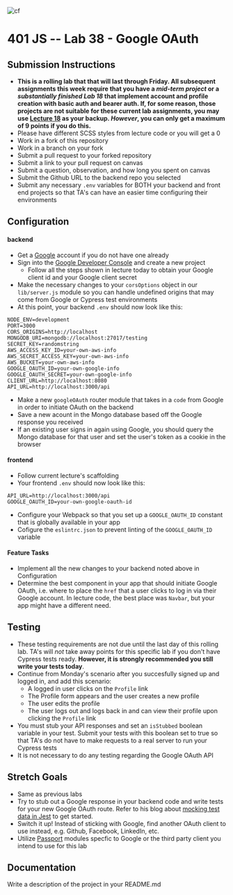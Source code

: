 ![cf](https://i.imgur.com/7v5ASc8.png) 
# 401 JS --  Lab 38 - Google OAuth

## Submission Instructions
  * **This is a rolling lab that that will last through Friday. All subsequent assignments this week require that you have a *mid-term project* or a *substantially finished Lab 18* that implement account and profile creation with basic auth and bearer auth. If, for some reason, those projects are not suitable for these current lab assignments, you may use [Lecture 18](https://github.com/codefellows/seattle-javascript-401d25/tree/master/back-end/18-asset-management) as your backup. *However*, you can only get a maximum of 9 points if you do this.**
  * Please have different SCSS styles from lecture code or you will get a 0
  * Work in a fork of this repository
  * Work in a branch on your fork
  * Submit a pull request to your forked repository
  * Submit a link to your pull request on canvas
  * Submit a question, observation, and how long you spent on canvas  
  * Submit the Github URL to the backend repo you selected
  * Submit any necessary `.env` variables for BOTH your backend and front end projects so that TA's can have an easier time configuring their environments

## Configuration  
#### backend
* Get a [Google](http://www.google.com) account if you do not have one already
* Sign into the [Google Developer Console](https://console.developers.google.com) and create a new project
  * Follow all the steps shown in lecture today to obtain your Google client id and your Google client secret
* Make the necessary changes to your `corsOptions` object in our `lib/server.js` module so you can handle undefined origins that may come from Google or Cypress test environments
* At this point, your backend `.env` should now look like this:
```
NODE_ENV=development
PORT=3000
CORS_ORIGINS=http://localhost
MONGODB_URI=mongodb://localhost:27017/testing
SECRET_KEY=randomstring
AWS_ACCESS_KEY_ID=your-own-aws-info
AWS_SECRET_ACCESS_KEY=your-own-aws-info
AWS_BUCKET=your-own-aws-info
GOOGLE_OAUTH_ID=your-own-google-info
GOOGLE_OAUTH_SECRET=your-own-google-info
CLIENT_URL=http://localhost:8080
API_URL=http://localhost:3000/api
```
* Make a new `googleOAuth` router module that takes in a `code` from Google in order to initiate OAuth on the backend
* Save a new acount in the Mongo database based off the Google response you received
* If an existing user signs in again using Google, you should query the Mongo database for that user and set the user's token as a cookie in the browser
#### frontend
* Follow current lecture's scaffolding
* Your frontend `.env` should now look like this:
```
API_URL=http://localhost:3000/api
GOOGLE_OAUTH_ID=your-own-google-oauth-id
```
* Configure your Webpack so that you set up a `GOOGLE_OAUTH_ID` constant that is globally available in your app
* Cofigure the `eslintrc.json` to prevent linting of the `GOOGLE_OAUTH_ID` variable



 #### Feature Tasks
* Implement all the new changes to your backend noted above in Configuration
* Determine the best component in your app that should initiate Google OAuth, i.e. where to place the `href` that a user clicks to log in via their Google account. In lecture code, the best place was `Navbar`, but your app might have a different need. 

 
## Testing
* These testing requirements are not due until the last day of this rolling lab. TA's will *not* take away points for this specific lab if you don't have Cypress tests ready. **However, it is strongly recommended you still write your tests today**. 
* Continue from Monday's scenario after you succesfully signed up and logged in, and add this scenario:
    * A logged in user clicks on the `Profile` link
    * The Profile form appears and the user creates a new profile
    * The user edits the profile 
    * The user logs out and logs back in  and can view their profile upon clicking the `Profile` link
 * You must stub your API responses and set an `isStubbed` boolean variable in your test. Submit your tests with this boolean set to true so that TA's do not have to make requests to a real server to run your Cypress tests
 * It is not necessary to do any testing regarding the Google OAuth API
 
 ## Stretch Goals
 * Same as previous labs
 * Try to stub out a Google response in your backend code and write tests for your new Google OAuth route. Refer to his blog about [mocking test data in Jest](https://medium.com/@deanslamajr/jest-fn-all-the-things-d26f3b929986) to get started.
 * Switch it up! Instead of sticking with Google, find another OAuth client to use instead, e.g. Github, Facebook, LinkedIn, etc.
 * Utilize [Passport](http://www.passportjs.org/docs/oauth/) modules specfic to Google or the third party client you intend to use for this lab
 

##  Documentation  
Write a description of the project in your README.md
